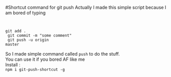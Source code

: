 #Shortcut command for git push
Actually I made this simple script because
I am bored of typing 
<code>

git add . <br>
git commit -m "some comment" <br>
git push -u origin master 
</code>

So I made simple command called 
<code>push</code> to do the stuff.
<br>
You can use it if you bored AF like me <br>
Install : <br>
<code>npm i git-push-shortcut -g</code>

